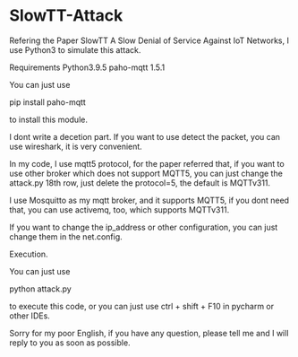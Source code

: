 # SlowTT-Attack
Refering the Paper SlowTT A Slow Denial of Service Against IoT Networks, I use Python3 to simulate this attack.

Requirements
Python3.9.5
paho-mqtt 1.5.1

You can just use

pip install paho-mqtt 

to install this module.

I dont write a decetion part. If you want to use detect the packet, you can use wireshark, it is very convenient.

In my code, I use mqtt5 protocol, for the paper referred that, if you want to use other broker which does not support MQTT5, you can just change the attack.py 18th row, just delete the protocol=5, the default is MQTTv311.

I use Mosquitto as my mqtt broker, and it supports MQTT5, if you dont need that, you can use activemq, too, which supports MQTTv311.

If you want to change the ip_address or other configuration, you can just change them in the net.config.

Execution.

You can just use 

python attack.py

to execute this code, or you can just use ctrl + shift + F10 in pycharm or other IDEs.

Sorry for my poor English, if you have any question, please tell me and I will reply to you as soon as possible.
